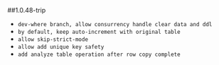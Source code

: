 ##1.0.48-trip

- `dev-where branch, allow consurrency handle clear data and ddl` 
- `by default, keep auto-increment with original table`
- `allow skip-strict-mode`
- `allow add unique key safety`
- `add analyze table operation after row copy complete`
